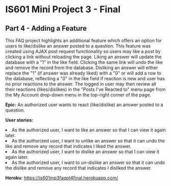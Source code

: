 # IS601 Mini Project 3 - Final
## Part 4 - Adding a Feature

This FAQ project highlights an additional feature which offers an option for users to like/dislike an answer posted to a question. This feature was created using AJAX post request functionality so users may like a post by clicking a link without reloading the page. Liking an answer will update the database with a "1" in the like field. Clicking the same link will undo the like and remove the record from the database. Disliking an answer will either replace the "1" (if answer was already liked) with a "0" or will add a row to the database, reflecting a "0" in the like field if reaction is new and user has no prior reactions to the answer. The logged in user may then review all their reactions (likes/dislikes) in the "Posts I've Reacted to" menu page from the My Account drop-down menu in the top-right corner of the page.


<b>Epic:</b> An authorized user wants to react (like/dislike) an answer posted to a question.

<b>User stories:</b>

<li>As the authorized user, I want to like an answer so that I can view it again later.
<li>As the authorized user, I want to unlike an answer so that it can undo the like and remove any record that indicates I liked the answer.
<li>As the authorized user, I want to dislike an answer so that I can view it again later.
<li>As the authorized user, I want to un-dislike an answer so that it can undo the dislike and remove any record that indicates I disliked the answer.


<b>Heroku:</b> https://is601mp3faqpt4final.herokuapp.com/